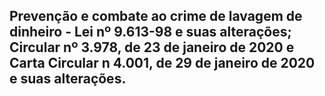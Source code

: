 
## Prevenção e combate ao crime de lavagem de dinheiro - Lei nº 9.613-98 e suas alterações; Circular nº 3.978, de 23 de janeiro de 2020 e Carta Circular n 4.001, de 29 de janeiro de 2020 e suas alterações.
